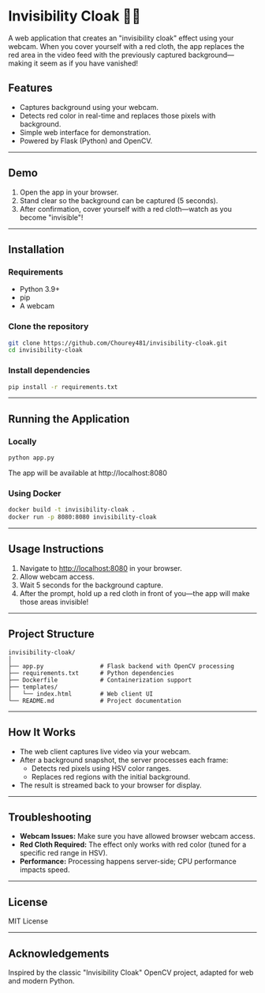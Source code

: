 # Invisibility Cloak 🧙‍♂️

A web application that creates an "invisibility cloak" effect using your webcam. When you cover yourself with a red cloth, the app replaces the red area in the video feed with the previously captured background—making it seem as if you have vanished!

## Features

- Captures background using your webcam.
- Detects red color in real-time and replaces those pixels with background.
- Simple web interface for demonstration.
- Powered by Flask (Python) and OpenCV.

---

## Demo

1. Open the app in your browser.
2. Stand clear so the background can be captured (5 seconds).
3. After confirmation, cover yourself with a red cloth—watch as you become "invisible"!

---

## Installation

### Requirements

- Python 3.9+
- pip
- A webcam

### Clone the repository

```bash
git clone https://github.com/Chourey481/invisibility-cloak.git
cd invisibility-cloak
```

### Install dependencies

```bash
pip install -r requirements.txt
```

---

## Running the Application

### Locally

```bash
python app.py
```
The app will be available at http://localhost:8080

### Using Docker

```bash
docker build -t invisibility-cloak .
docker run -p 8080:8080 invisibility-cloak
```

---

## Usage Instructions

1. Navigate to [http://localhost:8080](http://localhost:8080) in your browser.
2. Allow webcam access.
3. Wait 5 seconds for the background capture.
4. After the prompt, hold up a red cloth in front of you—the app will make those areas invisible!

---

## Project Structure

```
invisibility-cloak/
│
├── app.py                # Flask backend with OpenCV processing
├── requirements.txt      # Python dependencies
├── Dockerfile            # Containerization support
├── templates/
│   └── index.html        # Web client UI
└── README.md             # Project documentation
```

---

## How It Works

- The web client captures live video via your webcam.
- After a background snapshot, the server processes each frame:
  - Detects red pixels using HSV color ranges.
  - Replaces red regions with the initial background.
- The result is streamed back to your browser for display.

---

## Troubleshooting

- **Webcam Issues:** Make sure you have allowed browser webcam access.
- **Red Cloth Required:** The effect only works with red color (tuned for a specific red range in HSV).
- **Performance:** Processing happens server-side; CPU performance impacts speed.

---

## License

MIT License

---

## Acknowledgements

Inspired by the classic "Invisibility Cloak" OpenCV project, adapted for web and modern Python.
